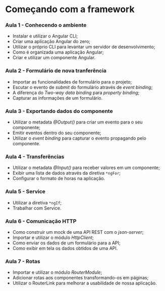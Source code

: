 # Começando com a framework

### Aula 1 - Conhecendo o ambiente

- Instalar e utilizar o Angular CLI;
- Criar uma aplicação Angular do zero;
- Utilizar o próprio CLI para levantar um servidor de desenvolvimento;
- Como é organizada uma aplicação Angular;
- Criar e utilizar um componente Angular.

### Aula 2 - Formulário de nova tranferência

- Importar as funcionalidades de formulário para o projeto;
- Escutar o evento de _submit_ do formulário através de _event binding_;
- A diferença do _Two-way data binding_ para _property binding_;
- Capturar as informações de um formulário.

### Aula 3 - Exportando dados do componente

- Utilizar o metadata _@Output()_ para criar um evento para o seu componente;
- Emitir eventos dentro do seu componente;
- Utilizar o _event binding_ para capturar o evento propagando pelo componente.

### Aula 4 - Transferências

- Utilizar o metadata _@Input()_ para receber valores em um componente;
- Exibir uma lista de dados através da diretiva `*ngFor`;
- Configurar o formato de horas na aplicação.

### Aula 5 - Service

- Utilizar a diretiva `*ngIf`;
- Trabalhar com Service.

### Aula 6 - Comunicação HTTP

- Como construir um mock de uma API REST com o _json-server_;
- Importar e utilizar o módulo _HttpClient_;
- Como enviar os dados de um formulário para a API;
- Como exibir em tela os dados obtidos de uma API.

### Aula 7 - Rotas

- Importar e utilizar o módulo _RouterModule_;
- Adicionar rotas aos componentes transformando-os em páginas;
- Utilizar o RouterLink para melhorar a usabilidade de nossa aplicação.

